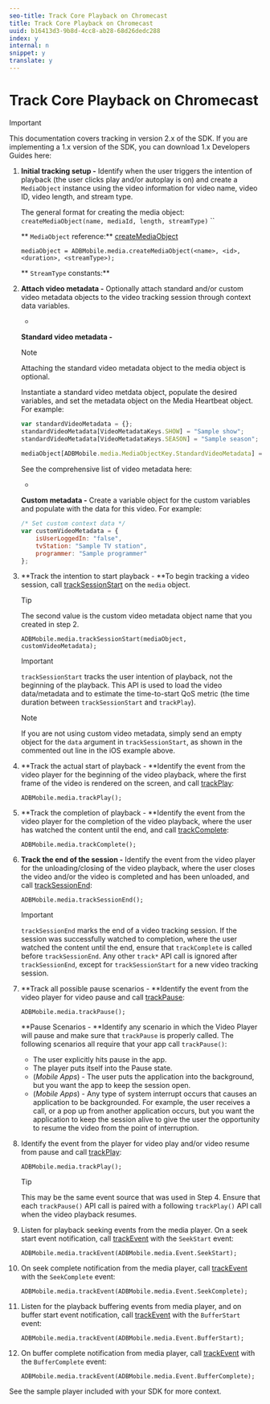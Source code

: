 ```yaml
---
seo-title: Track Core Playback on Chromecast
title: Track Core Playback on Chromecast
uuid: b16413d3-9b8d-4cc8-ab28-68d26dedc288
index: y
internal: n
snippet: y
translate: y
---
```


# Track Core Playback on Chromecast

>[!IMPORTANT]
>
>This documentation covers tracking in version 2.x of the SDK. If you are implementing a 1.x version of the SDK, you can download 1.x Developers Guides here: [](../../sdk-implement/download-sdks.md)

1. **Initial tracking setup -** Identify when the user triggers the intention of playback (the user clicks play and/or autoplay is on) and create a `MediaObject` instance using the video information for video name, video ID, video length, and stream type. 

   The general format for creating the media object: `createMediaObject(name, mediaId, length, streamType)` ``

   ** `MediaObject` reference:** [createMediaObject](https://adobe-marketing-cloud.github.io/video-heartbeat-v2/reference/chromecast/ADBMobile.media.html#.createMediaObject) 

   ```
   mediaObject = ADBMobile.media.createMediaObject(<name>, <id>, <duration>, <streamType>); 
   
   ```

   ** `StreamType` constants:** [](https://adobe-marketing-cloud.github.io/video-heartbeat-v2/reference/chromecast/ADBMobile.media.html#.StreamType)

1. **Attach video metadata -** Optionally attach standard and/or custom video metadata objects to the video tracking session through context data variables.

    * 
    
      **Standard video metadata -** 
    
      >[!NOTE]
      >
      >Attaching the standard video metadata object to the media object is optional.

      Instantiate a standard video metdata object, populate the desired variables, and set the metadata object on the Media Heartbeat object. For example:

      ```js    
      var standardVideoMetadata = {}; 
      standardVideoMetadata[VideoMetadataKeys.SHOW] = "Sample show"; 
      standardVideoMetadata[VideoMetadataKeys.SEASON] = "Sample season"; 
       
      mediaObject[ADBMobile.media.MediaObjectKey.StandardVideoMetadata] = standardVideoMetadata;
      ```

      See the comprehensive list of video metadata here: [](../../metrics-and-metadata/audio-video-parameters.md)

    * 
    
      **Custom metadata -** Create a variable object for the custom variables and populate with the data for this video. For example:

      ```js    
      /* Set custom context data */ 
      var customVideoMetadata = { 
          isUserLoggedIn: "false", 
          tvStation: "Sample TV station", 
          programmer: "Sample programmer" 
      };
      ```

1. **Track the intention to start playback - **To begin tracking a video session, call [trackSessionStart](https://adobe-marketing-cloud.github.io/video-heartbeat-v2/reference/chromecast/ADBMobile.media.html#.trackSessionStart) on the `media` object. 

   >[!TIP]
   >
   >The second value is the custom video metadata object name that you created in step 2.

   ```
   ADBMobile.media.trackSessionStart(mediaObject, customVideoMetadata);
   ```

   >[!IMPORTANT]
   >
   >`trackSessionStart` tracks the user intention of playback, not the beginning of the playback. This API is used to load the video data/metadata and to estimate the time-to-start QoS metric (the time duration between `trackSessionStart` and `trackPlay`).

   >[!NOTE]
   >
   >If you are not using custom video metadata, simply send an empty object for the `data` argument in `trackSessionStart`, as shown in the commented out line in the iOS example above.

1. **Track the actual start of playback - **Identify the event from the video player for the beginning of the video playback, where the first frame of the video is rendered on the screen, and call [trackPlay](https://adobe-marketing-cloud.github.io/video-heartbeat-v2/reference/chromecast/ADBMobile.media.html#.trackPlay):

   ```
   ADBMobile.media.trackPlay();
   ```

1. **Track the completion of playback - **Identify the event from the video player for the completion of the video playback, where the user has watched the content until the end, and call [trackComplete](https://adobe-marketing-cloud.github.io/video-heartbeat-v2/reference/chromecast/ADBMobile.media.html#.trackComplete): 

   ```
   ADBMobile.media.trackComplete();
   ```

1. **Track the end of the session -** Identify the event from the video player for the unloading/closing of the video playback, where the user closes the video and/or the video is completed and has been unloaded, and call [trackSessionEnd](https://adobe-marketing-cloud.github.io/video-heartbeat-v2/reference/chromecast/ADBMobile.media.html#.trackSessionEnd): 

   ```
   ADBMobile.media.trackSessionEnd();
   ```

   >[!IMPORTANT]
   >
   >`trackSessionEnd` marks the end of a video tracking session. If the session was successfully watched to completion, where the user watched the content until the end, ensure that `trackComplete` is called before `trackSessionEnd`. Any other `track*` API call is ignored after `trackSessionEnd`, except for `trackSessionStart` for a new video tracking session.

1. **Track all possible pause scenarios - **Identify the event from the video player for video pause and call [trackPause](https://adobe-marketing-cloud.github.io/video-heartbeat-v2/reference/chromecast/ADBMobile.media.html#.trackPause): 

   ```
   ADBMobile.media.trackPause();
   ```

   **Pause Scenarios - **Identify any scenario in which the Video Player will pause and make sure that `trackPause` is properly called. The following scenarios all require that your app call `trackPause()`:

    * The user explicitly hits pause in the app.
    * The player puts itself into the Pause state.
    * (*Mobile Apps*) - The user puts the application into the background, but you want the app to keep the session open.
    * (*Mobile Apps*) - Any type of system interrupt occurs that causes an application to be backgrounded. For example, the user receives a call, or a pop up from another application occurs, but you want the application to keep the session alive to give the user the opportunity to resume the video from the point of interruption.

1. Identify the event from the player for video play and/or video resume from pause and call [trackPlay](https://adobe-marketing-cloud.github.io/video-heartbeat-v2/reference/chromecast/ADBMobile.media.html#.trackComplete): 

   ```
   ADBMobile.media.trackPlay();
   ```

   >[!TIP]
   >
   >This may be the same event source that was used in Step 4. Ensure that each `trackPause()` API call is paired with a following `trackPlay()` API call when the video playback resumes.

1. Listen for playback seeking events from the media player. On a seek start event notification, call [trackEvent](https://adobe-marketing-cloud.github.io/video-heartbeat-v2/reference/chromecast/ADBMobile.media.html#.trackEvent) with the `SeekStart` event: 

   ```
   ADBMobile.media.trackEvent(ADBMobile.media.Event.SeekStart);
   ```

1. On seek complete notification from the media player, call [trackEvent](https://adobe-marketing-cloud.github.io/video-heartbeat-v2/reference/chromecast/ADBMobile.media.html#.trackEvent) with the `SeekComplete` event: 

   ```
   ADBMobile.media.trackEvent(ADBMobile.media.Event.SeekComplete);
   ```

1. Listen for the playback buffering events from media player, and on buffer start event notification, call [trackEvent](https://adobe-marketing-cloud.github.io/video-heartbeat-v2/reference/chromecast/ADBMobile.media.html#.trackEvent) with the `BufferStart` event: 

   ```
   ADBMobile.media.trackEvent(ADBMobile.media.Event.BufferStart);
   ```

1. On buffer complete notification from media player, call [trackEvent](https://adobe-marketing-cloud.github.io/video-heartbeat-v2/reference/chromecast/ADBMobile.media.html#.trackEvent) with the `BufferComplete` event: 

   ```
   ADBMobile.media.trackEvent(ADBMobile.media.Event.BufferComplete);
   ```

See the sample player included with your SDK for more context. 
